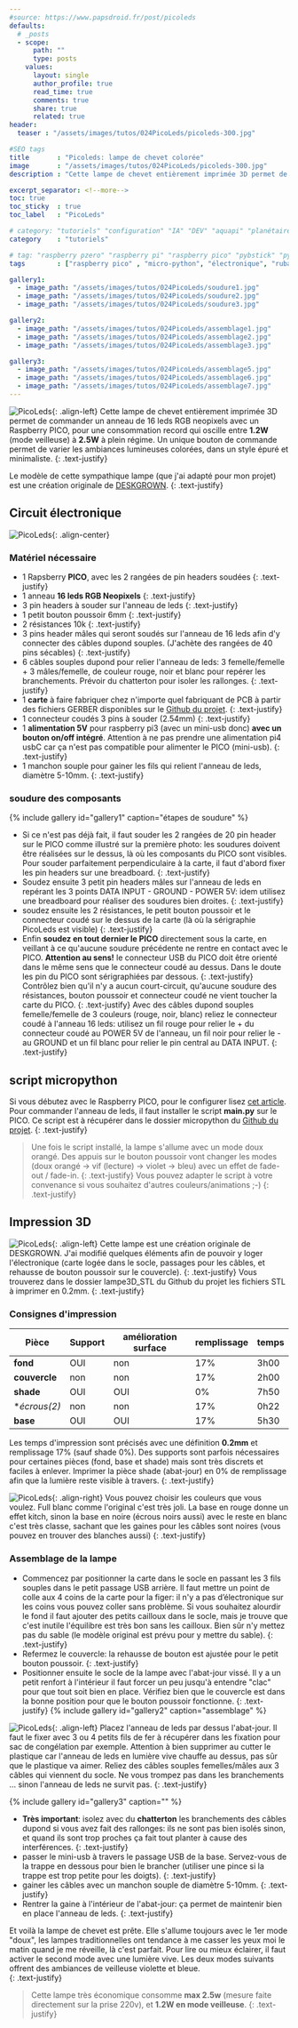 ```yaml
---
#source: https://www.papsdroid.fr/post/picoleds
defaults:
  # _posts
  - scope:
      path: ""
      type: posts
    values:
      layout: single
      author_profile: true
      read_time: true
      comments: true
      share: true
      related: true
header: 
  teaser : "/assets/images/tutos/024PicoLeds/picoleds-300.jpg"

#SEO tags
title       : "Picoleds: lampe de chevet colorée"
image       : "/assets/images/tutos/024PicoLeds/picoleds-300.jpg"
description : "Cette lampe de chevet entièrement imprimée 3D permet de commander un anneau de 16 leds RGB neopixels avec un Raspberry PICO"

excerpt_separator: <!--more-->
toc: true
toc_sticky  : true
toc_label   : "PicoLeds"

# category: "tutoriels" "configuration" "IA" "DEV" "aquapi" "planétaire" 
category    : "tutoriels" 

# tag: "raspberry pzero" "raspberry pi" "raspberry pico" "pybstick" "python3" "micro-pyhton" "électronique"
tags        : ["raspberry pico" , "micro-python", "électronique", "ruban leds" ]

gallery1:
  - image_path: "/assets/images/tutos/024PicoLeds/soudure1.jpg"
  - image_path: "/assets/images/tutos/024PicoLeds/soudure2.jpg"
  - image_path: "/assets/images/tutos/024PicoLeds/soudure3.jpg"

gallery2:
  - image_path: "/assets/images/tutos/024PicoLeds/assemblage1.jpg"
  - image_path: "/assets/images/tutos/024PicoLeds/assemblage2.jpg"
  - image_path: "/assets/images/tutos/024PicoLeds/assemblage3.jpg"

gallery3:
  - image_path: "/assets/images/tutos/024PicoLeds/assemblage5.jpg"
  - image_path: "/assets/images/tutos/024PicoLeds/assemblage6.jpg"
  - image_path: "/assets/images/tutos/024PicoLeds/assemblage7.jpg"
---
```

![PicoLeds](/assets/images/tutos/024PicoLeds/picoleds-300.jpg){: .align-left} 
Cette lampe de chevet entièrement imprimée 3D permet de commander un anneau de 16 leds RGB neopixels avec un Raspberry PICO, pour une consommation record qui oscille entre **1.2W** (mode veilleuse) à **2.5W** à plein régime. Un unique bouton de commande permet de varier les ambiances lumineuses colorées, dans un style épuré et minimaliste.
{: .text-justify}

Le modèle de cette sympathique lampe (que j'ai adapté pour mon projet) est une création originale de [DESKGROWN](https://cults3d.com/fr/mod%C3%A8le-3d/maison/minimal-bedside-lamp).
{: .text-justify}

## Circuit électronique
![PicoLeds](/assets/images/tutos/024PicoLeds/circuit2.png){: .align-center} 
### Matériel nécessaire
* 1 Rapsberry **PICO**, avec les 2 rangées de pin headers soudées
{: .text-justify}
* 1 anneau **16 leds RGB Neopixels**
{: .text-justify}
* 3 pin headers à souder sur l'anneau de leds
{: .text-justify}
* 1 petit bouton poussoir 6mm
{: .text-justify}
* 2 résistances 10k
{: .text-justify}
* 3 pins header mâles qui seront soudés sur l'anneau de 16 leds afin d'y connecter des câbles dupond souples. (J'achète des rangées de 40 pins sécables)
{: .text-justify}
* 6 câbles souples dupond pour relier l'anneau de leds: 3 femelle/femelle + 3 mâles/femelle, de couleur rouge, noir et blanc pour repérer les branchements. Prévoir du chatterton pour isoler les rallonges.
{: .text-justify}
* 1 **carte** à faire fabriquer chez n'importe quel fabriquant de PCB à partir des fichiers GERBER disponibles sur le [Github du projet](https://github.com/papsdroidfr/PicoLeds).
{: .text-justify}
* 1 connecteur coudés 3 pins à souder (2.54mm) 
{: .text-justify}
* 1 **alimentation 5V** pour raspberry pi3 (avec un mini-usb donc) **avec un bouton on/off intégré**. Attention à ne pas prendre une alimentation pi4 usbC car ça n'est pas compatible pour alimenter le PICO (mini-usb).
{: .text-justify}
* 1 manchon souple pour gainer les fils qui relient l'anneau de leds, diamètre 5-10mm.
{: .text-justify}

### soudure des composants
{% include gallery id="gallery1" caption="étapes de soudure" %}
* Si ce n'est pas déjà fait, il faut souder les 2 rangées de 20 pin header sur le PICO comme illustré sur la première photo: les soudures doivent être réalisées sur le dessus, là où les composants du PICO sont visibles. Pour souder parfaitement perpendiculaire à la carte, il faut d'abord fixer les pin headers sur une breadboard.
{: .text-justify}
* Soudez ensuite 3 petit pin headers mâles sur l'anneau de leds en repérant les 3 points DATA INPUT - GROUND - POWER 5V: idem utilisez une breadboard pour réaliser des soudures bien droites.
{: .text-justify}
* soudez ensuite les 2 résistances, le petit bouton poussoir et le connecteur coudé sur le dessus de la carte (là où la sérigraphie PicoLeds est visible)
{: .text-justify}
* Enfin **soudez en tout dernier le PICO** directement sous la carte, en veillant à ce qu'aucune soudure précédente ne rentre en contact avec le PICO. **Attention au sens!** le connecteur USB du PICO doit être orienté dans le même sens que le connecteur coudé au dessus. Dans le doute les pin du PICO sont sérigraphiées par dessous.
{: .text-justify}
Contrôlez bien qu'il n'y a aucun court-circuit, qu'aucune soudure des résistances, bouton poussoir et connecteur coudé ne vient toucher la carte du PICO.
{: .text-justify}
Avec des câbles dupond souples femelle/femelle de 3 couleurs (rouge, noir, blanc) reliez le connecteur coudé à l'anneau 16 leds: utilisez un fil rouge pour relier le + du connecteur coudé au POWER 5V de l'anneau, un fil noir pour relier le - au GROUND et un fil blanc pour relier le pin central au DATA INPUT.
{: .text-justify}

## script micropython
Si vous débutez avec le Raspberry PICO, pour le configurer lisez [cet article](https://papsdroidfr.github.io/configuration/pico/). Pour commander l'anneau de leds, il faut installer le script **main.py** sur le PICO. Ce script est à récupérer dans le dossier micropython du [Github du projet](https://github.com/papsdroidfr/PicoLeds).
{: .text-justify}
>Une fois le script installé, la lampe s'allume avec un mode doux orangé. Des appuis sur le bouton poussoir vont changer les modes (doux orangé -> vif (lecture) -> violet -> bleu) avec un effet de fade-out / fade-in.
{: .text-justify}
Vous pouvez adapter le script à votre convenance si vous souhaitez d'autres couleurs/animations ;-)
{: .text-justify}

## Impression 3D
![PicoLeds](/assets/images/tutos/024PicoLeds/modele3D.png){: .align-left} 
Cette lampe est une création originale de DESKGROWN. J'ai modifié quelques éléments afin de pouvoir y loger l'électronique (carte logée dans le socle, passages pour les câbles, et rehausse de bouton poussoir sur le couvercle).
{: .text-justify}
Vous trouverez dans le dossier lampe3D_STL du Github du projet les fichiers STL à imprimer en 0.2mm. 
{: .text-justify}

### Consignes d'impression

| Pièce          | Support | amélioration surface | remplissage |  temps   |
| -------------- | ------  | -------------------- | ----------- | -------- |
| **fond**       |   OUI   |         non          | 17%         |   3h00   |
| **couvercle**	 |   non   |         non          | 17%       	|	2h00   |
| **shade**	     |   OUI   |         OUI          |  0%         |   7h50   |
| **écrous(*2)** |   non   |         non          | 17%         |   0h22   |
| **base**	     |   OUI   |         OUI          | 17%         |   5h30   |

Les temps d'impression sont précisés avec une définition **0.2mm** et remplissage 17% (sauf shade 0%). Des supports sont parfois nécessaires pour certaines pièces (fond, base et shade) mais sont très discrets et faciles à enlever. Imprimer la pièce shade (abat-jour) en 0% de remplissage afin que la lumière reste visible à travers.
{: .text-justify}

![PicoLeds](/assets/images/tutos/024PicoLeds/modele3DWB.png){: .align-right} 
Vous pouvez choisir les couleurs que vous voulez. Full blanc comme l'original c'est très joli. La base en rouge donne un effet kitch, sinon la base en noire (écrous noirs aussi) avec le reste en blanc c'est très classe, sachant que les gaines pour les câbles sont noires (vous pouvez en trouver des blanches aussi)
{: .text-justify}

### Assemblage de la lampe
* Commencez par positionner la carte dans le socle en passant les 3 fils souples dans le petit passage USB arrière. Il faut mettre un point de colle aux 4 coins de la carte pour la figer: il n'y a pas d’électronique sur les coins vous pouvez coller sans problème. Si vous souhaitez alourdir le fond il faut ajouter des petits cailloux dans le socle, mais je trouve que c'est inutile l'équilibre est très bon sans les cailloux. Bien sûr n'y mettez pas du sable (le modèle original est prévu pour y mettre du sable).
{: .text-justify}
* Refermez le couvercle: la rehausse de bouton est ajustée pour le petit bouton poussoir. 
{: .text-justify}
* Positionner ensuite le socle de la lampe avec l'abat-jour vissé. Il y a un petit renfort à l'intérieur il faut forcer un peu jusqu'à entendre "clac" pour que tout soit bien en place. Vérifiez bien que le couvercle est dans la bonne position pour que le bouton poussoir fonctionne.
{: .text-justify}
{% include gallery id="gallery2" caption="assemblage" %}

![PicoLeds](/assets/images/tutos/024PicoLeds/assemblage4.jpg){: .align-left} 
Placez l'anneau de leds par dessus l'abat-jour. Il faut le fixer avec 3 ou 4 petits fils de fer à récupérer dans les fixation pour sac de congélation par exemple. Attention à bien supprimer au cutter le plastique car l'anneau de leds en lumière vive chauffe au dessus, pas sûr que le plastique va aimer. Reliez des câbles souples femelles/mâles aux 3 câbles qui viennent du socle. Ne vous trompez pas dans les branchements ... sinon l'anneau de leds ne survit pas.
{: .text-justify}

{% include gallery id="gallery3" caption="" %}

* **Très important**: isolez avec du **chatterton** les branchements des câbles dupond si vous avez fait des rallonges: ils ne sont pas bien isolés sinon, et quand ils sont trop proches ça fait tout planter à cause des interférences.
{: .text-justify}
* passer le mini-usb à travers le passage USB de la base. Servez-vous de la trappe en dessous pour bien le brancher (utiliser une pince si la trappe est trop petite pour les doigts).
{: .text-justify}
* gainer les câbles avec un manchon souple de diamètre 5-10mm.
{: .text-justify}
* Rentrer la gaine à l'intérieur de l'abat-jour: ça permet de maintenir bien en place l'anneau de leds.
{: .text-justify}

Et voilà la lampe de chevet est prête. Elle s'allume toujours avec le 1er mode "doux", les lampes traditionnelles ont tendance à me casser les yeux moi le matin quand je me réveille, là c'est parfait. Pour lire ou mieux éclairer, il faut activer le second mode avec une lumière vive. Les deux modes suivants offrent des ambiances de veilleuse violette et bleue.  
{: .text-justify}

> Cette lampe très économique consomme **max 2.5w** (mesure faite directement sur la prise 220v), et **1.2W en mode veilleuse**.
{: .text-justify}